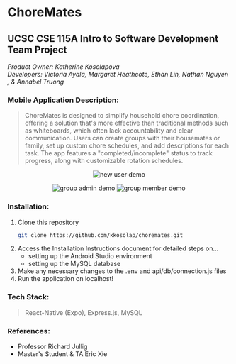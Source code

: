 # ChoreMates

## **UCSC CSE 115A Intro to Software Development Team Project**
*Product Owner: Katherine Kosolapova*  
*Developers: Victoria Ayala, Margaret Heathcote, Ethan Lin, Nathan Nguyen , & Annabel Truong*

### Mobile Application Description:
> ChoreMates is designed to simplify household chore coordination, offering a solution that's more effective than traditional methods such as whiteboards, which often lack accountability and clear communication. Users can create groups with their housemates or family, set up custom chore schedules, and add descriptions for each task. The app features a "completed/incomplete" status to track progress, along with customizable rotation schedules.

<p align="center">
  <img src="https://github.com/kkosolap/choremates/blob/release/demos/newuserdemo.gif" alt="new user demo">
</p>

<p align="center">
  <img src="https://github.com/kkosolap/choremates/blob/release/demos/groupadmindemo.gif" alt="group admin demo">
  <img src="https://github.com/kkosolap/choremates/blob/release/demos/groupmemberdemo.gif" alt="group member demo">
</p>

### Installation:
1. Clone this repository
   ```bash
   git clone https://github.com/kkosolap/choremates.git
2. Access the Installation Instructions document for detailed steps on...
    - setting up the Android Studio environment
    - setting up the MySQL database
3. Make any necessary changes to the .env and api/db/connection.js files
4. Run the application on localhost!

### Tech Stack:
> React-Native (Expo), Express.js, MySQL

### References:
- Professor Richard Jullig
- Master's Student & TA Eric Xie
